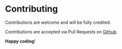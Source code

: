 # Contributing

Contributions are welcome and will be fully credited.

Contributions are accepted via Pull Requests on [Github](https://github.com/timehunter/laravelgooglerecaptchav2).


**Happy coding**!
